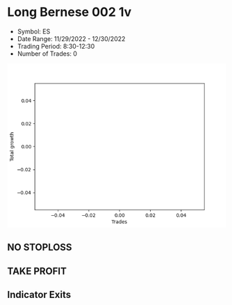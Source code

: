 # Long Bernese 002 1v 
- Symbol: ES
- Date Range: 11/29/2022 - 12/30/2022
- Trading Period: 8:30-12:30
- Number of Trades: 0

![Plot](LongBernese0021vES.png)
## NO STOPLOSS














## TAKE PROFIT











## Indicator Exits

